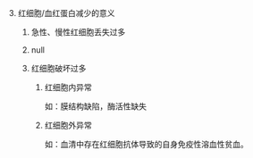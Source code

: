 3. 红细胞/血红蛋白减少的意义

   1. 急性、慢性红细胞丢失过多

   2. null

   3. 红细胞破坏过多

      1. 红细胞内异常

         如：膜结构缺陷，酶活性缺失

      2. 红细胞外异常

         如：血清中存在红细胞抗体导致的自身免疫性溶血性贫血。

